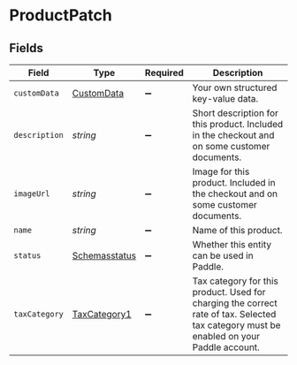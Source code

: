 # ProductPatch


## Fields

| Field                                                                                                                                   | Type                                                                                                                                    | Required                                                                                                                                | Description                                                                                                                             |
| --------------------------------------------------------------------------------------------------------------------------------------- | --------------------------------------------------------------------------------------------------------------------------------------- | --------------------------------------------------------------------------------------------------------------------------------------- | --------------------------------------------------------------------------------------------------------------------------------------- |
| `customData`                                                                                                                            | [CustomData](../../models/shared/customdata.md)                                                                                         | :heavy_minus_sign:                                                                                                                      | Your own structured key-value data.                                                                                                     |
| `description`                                                                                                                           | *string*                                                                                                                                | :heavy_minus_sign:                                                                                                                      | Short description for this product. Included in the checkout and on some customer documents.                                            |
| `imageUrl`                                                                                                                              | *string*                                                                                                                                | :heavy_minus_sign:                                                                                                                      | Image for this product. Included in the checkout and on some customer documents.                                                        |
| `name`                                                                                                                                  | *string*                                                                                                                                | :heavy_minus_sign:                                                                                                                      | Name of this product.                                                                                                                   |
| `status`                                                                                                                                | [Schemasstatus](../../models/shared/schemasstatus.md)                                                                                   | :heavy_minus_sign:                                                                                                                      | Whether this entity can be used in Paddle.                                                                                              |
| `taxCategory`                                                                                                                           | [TaxCategory1](../../models/shared/taxcategory1.md)                                                                                     | :heavy_minus_sign:                                                                                                                      | Tax category for this product. Used for charging the correct rate of tax. Selected tax category must be enabled on your Paddle account. |